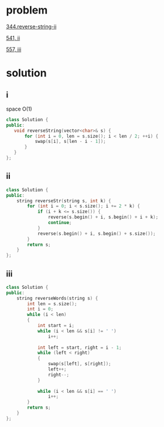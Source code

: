 # problem
[344.reverse-string-ii](https://leetcode-cn.com/problems/reverse-string-ii/)

[541, ii](https://leetcode-cn.com/problems/reverse-words-in-a-string-iii/)

[557, iii](https://leetcode-cn.com/problems/reverse-words-in-a-string-iii/)

# solution

## i

space O(1)
 ```c++
class Solution {
public:
    void reverseString(vector<char>& s) {
        for (int i = 0, len = s.size(); i < len / 2; ++i) {
            swap(s[i], s[len - i - 1]);
        }
    }
};
 ```

## ii

```c++
class Solution {
public:
    string reverseStr(string s, int k) {
        for (int i = 0; i < s.size(); i += 2 * k) {
            if (i + k <= s.size()) {
                reverse(s.begin() + i, s.begin() + i + k);
                continue;
            }
            reverse(s.begin() + i, s.begin() + s.size());
        }
        return s;
    }
};
```

## iii

```c++
class Solution {
public:
    string reverseWords(string s) {
        int len = s.size();
        int i = 0;
        while (i < len)
        {
            int start = i;
            while (i < len && s[i] != ' ')
                i++;
            
            int left = start, right = i - 1;
            while (left < right)
            {
                swap(s[left], s[right]);
                left++;
                right--;
            }
            
            while (i < len && s[i] == ' ') 
                i++;
        }
        return s;
    }
};


```

